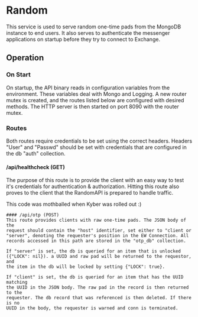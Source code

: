 # Random
This service is used to serve random one-time pads from the MongoDB instance 
to end users. It also serves to authenticate the messenger applications on 
startup before they try to connect to Exchange. 

## Operation
### On Start
On startup, the API binary reads in configuration variables from the 
environment. These variables deal with Mongo and Logging. A new router mutex 
is created, and the routes listed below are configured with desired methods. 
The HTTP server is then started on port 8090 with the router mutex. 

### Routes
Both routes require credentials to be set using the correct headers.
Headers "User" and "Passwd" should be set with credentials that are 
configured in the db "auth" collection. 

#### /api/healthcheck (GET)
The purpose of this route is to provide the client with an easy way to test 
it's credentials for authentication & authorization. Hitting this route also
proves to the client that the RandomAPI is prepared to handle traffic.

This code was mothballed when Kyber was rolled out :)
```
#### /api/otp (POST)
This route provides clients with raw one-time pads. The JSON body of the
request should contain the "host" identifier, set either to "client or 
"server", denoting the requester's position in the EW Connection. All 
records accessed in this path are stored in the "otp_db" collection.

If "server" is set, the db is queried for an item that is unlocked 
({"LOCK": nil}). a UUID and raw pad will be returned to the requestor, and 
the item in the db will be locked by setting {"LOCK": true}.

If "client" is set, the db is queried for an item that has the UUID matching
the UUID in the JSON body. The raw pad in the record is then returned to the 
requester. The db record that was referenced is then deleted. If there is no 
UUID in the body, the requester is warned and conn is terminated. 
```
